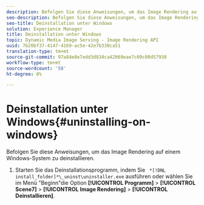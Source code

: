 ```yaml
---
description: Befolgen Sie diese Anweisungen, um das Image Rendering auf einem Windows-System zu deinstallieren.
seo-description: Befolgen Sie diese Anweisungen, um das Image Rendering auf einem Windows-System zu deinstallieren.
seo-title: Deinstallation unter Windows
solution: Experience Manager
title: Deinstallation unter Windows
topic: Dynamic Media Image Serving - Image Rendering API
uuid: 7b20bf37-4147-4169-ac5e-42e7b330ca51
translation-type: tm+mt
source-git-commit: 97a84e8e7edd3d834ca42069eae7c09c00d57938
workflow-type: tm+mt
source-wordcount: '58'
ht-degree: 0%

---
```



# Deinstallation unter Windows{#uninstalling-on-windows}

Befolgen Sie diese Anweisungen, um das Image Rendering auf einem Windows-System zu deinstallieren.

1. Starten Sie das Deinstallationsprogramm, indem Sie ` *[!DNL install_folder]*\_uninst\uninstaller.exe` ausführen oder wählen Sie im Menü &quot;Beginn&quot;die Option **[!UICONTROL Programm]** > **[!UICONTROL Scene7]** > **[!UICONTROL Image Rendering]** > **[!UICONTROL Deinstallieren]**.

